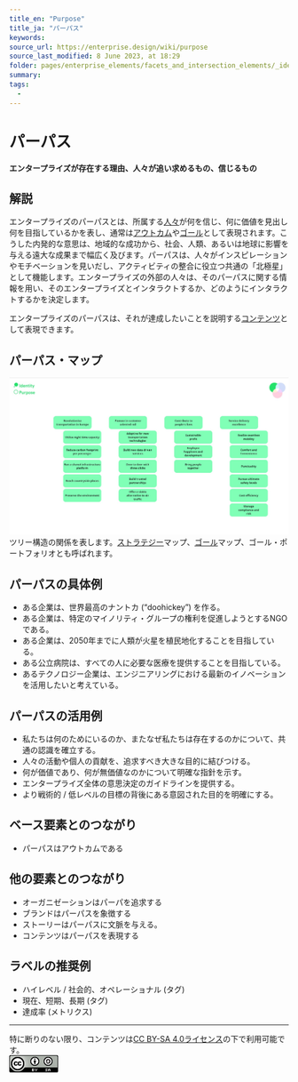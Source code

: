 ```yaml
---
title_en: "Purpose"
title_ja: "パーパス"
keywords: 
source_url: https://enterprise.design/wiki/purpose
source_last_modified: 8 June 2023, at 18:29
folder: pages/enterprise_elements/facets_and_intersection_elements/_identity
summary:
tags: 
  - 
---
```

# パーパス
**エンタープライズが存在する理由、人々が追い求めるもの、信じるもの**

## 解説
エンタープライズのパーパスとは、所属する[人々](/pages/enterprise_elements_ja/base_elements_ja/people_ja.md)が何を信じ、何に価値を見出し何を目指しているかを表し、通常は[アウトカム](/pages/enterprise_elements_ja/base_elements_ja/outcome_ja.md)や[ゴール](/pages/glossary_ja.md#goal)として表現されます。こうした内発的な意思は、地域的な成功から、社会、人類、あるいは地球に影響を与える遠大な成果まで幅広く及びます。パーパスは、人々がインスピレーションやモチベーションを見いだし、アクティビティの整合に役立つ共通の「北極星」として機能します。エンタープライズの外部の人々は、そのパーパスに関する情報を用い、そのエンタープライズとインタラクトするか、どのようにインタラクトするかを決定します。

エンタープライズのパーパスは、それが達成したいことを説明する[コンテンツ](/pages/enterprise_elements_ja/facets_and_intersection_elements_ja/_identity/content_ja.md)として表現できます。

## パーパス・マップ
<img src="https://github.com/Yoshiyuki-iasa/EDGY23_ja/blob/main/media/Purpose_ja.jpg?raw=true"></br>
ツリー構造の関係を表します。[ストラテジー](/pages/glossary_ja.md#strategy)マップ、[ゴール](/pages/glossary_ja.md#goal)マップ、ゴール・ポートフォリオとも呼ばれます。

## パーパスの具体例
- ある企業は、世界最高のナントカ (“doohickey”) を作る。
- ある企業は、特定のマイノリティ・グループの権利を促進しようとするNGOである。
- ある企業は、2050年までに人類が火星を植民地化することを目指している。
- ある公立病院は、すべての人に必要な医療を提供することを目指している。
- あるテクノロジー企業は、エンジニアリングにおける最新のイノベーションを活用したいと考えている。

## パーパスの活用例
- 私たちは何のためにいるのか、またなぜ私たちは存在するのかについて、共通の認識を確立する。
- 人々の活動や個人の貢献を、追求すべき大きな目的に結びつける。
- 何が価値であり、何が無価値なのかについて明確な指針を示す。
- エンタープライズ全体の意思決定のガイドラインを提供する。
- より戦術的 / 低レベルの目標の背後にある意図された目的を明確にする。

## ベース要素とのつながり
- パーパスはアウトカムである

## 他の要素とのつながり
- オーガニゼーションはパーパを追求する
- ブランドはパーパスを象徴する
- ストーリーはパーパスに文脈を与える。
- コンテンツはパーパスを表現する

## ラベルの推奨例
- ハイレベル / 社会的、オペレーショナル (タグ)
- 現在、短期、長期 (タグ)
- 達成率 (メトリクス)

---
特に断りのない限り、コンテンツは[CC BY-SA 4.0ライセンス](/pages/license_ja.md)の下で利用可能です。
</br><a href="/pages/license_ja.md"> <img src="https://github.com/Yoshiyuki-iasa/EDGY23_ja/blob/main/media/cc.png?raw=true" alt="CC logo"></a>
